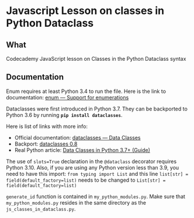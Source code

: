 
# Javascript Lesson on classes in Python Dataclass

## What

Codecademy JavaScript lesson on Classes in the Python Dataclass syntax

## Documentation

Enum requires at least Python 3.4 to run the file. Here is the link to documentation: [enum — Support for enumerations](https://docs.python.org/3/library/enum.html)

Dataclasses were first introduced in Python 3.7. They can be backported to Python 3.6 by running **`pip install dataclasses`**.

Here is list of links with more info:

- Official documentation: [dataclasses — Data Classes](https://docs.python.org/3/library/dataclasses.html#module-dataclasses)
- Backport: [dataclasses 0.8](https://pypi.org/project/dataclasses/)
- Real Python article: [Data Classes in Python 3.7+ (Guide)](https://realpython.com/python-data-classes/)

The use of `slots=True` declaration in the `@dataclass` decorator requires Python 3.10. Also, if you are using any Python version less than 3.9, you need to have this import: `from typing import List` and this line `list[str] = field(default_factory=list)` needs to be changed to `List[str] = field(default_factory=list)`

`generate_id` function is contained in `my_python_modules.py`. Make sure that `my_python_modules.py` resides in the same directory as the `js_classes_in_dataclass.py`.
